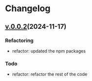 # Changelog

## [v.0.0.2](https://github.com/n00bsaiboth/discord-bot)(2024-11-17)

### Refactoring

* refactor: updated the npm packages

### Todo

* refactor: refactor the rest of the code